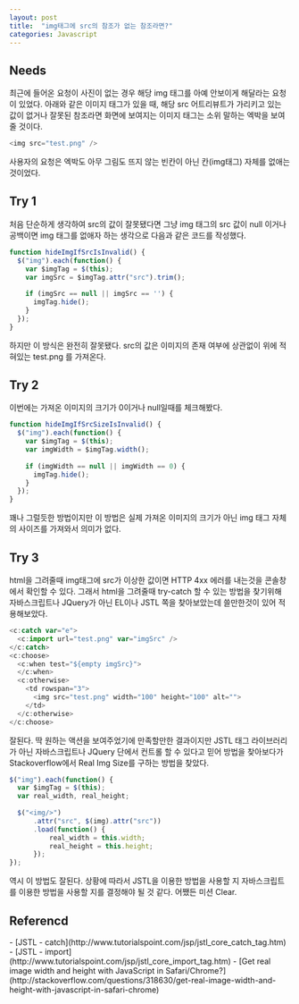 ```yaml
---
layout: post
title:  "img태그에 src의 참조가 없는 참조라면?"
categories: Javascript
---
```


<h2>Needs</h2>
최근에 들어온 요청이 사진이 없는 경우 해당 img 태그를 아예 안보이게 해달라는 요청이 있었다. 
아래와 같은 이미지 태그가 있을 때, 해당 src 어트리뷰트가 가리키고 있는 값이 없거나 잘못된 참조라면 화면에 보여지는 이미지 태그는 소위 말하는 엑박을 보여줄 것이다.

```javascript
<img src="test.png" />
```

사용자의 요청은 엑박도 아무 그림도 뜨지 않는 빈칸이 아닌 칸(img태그) 자체를 없애는 것이었다.

<h2>Try 1</h2>
처음 단순하게 생각하여 src의 값이 잘못됐다면 그냥 img 태그의 src 값이 null 이거나 공백이면 img 태그를 없애자 하는 생각으로 다음과 같은 코드를 작성했다.

```javascript
function hideImgIfSrcIsInvalid() {
  $("img").each(function() {
    var $imgTag = $(this);
    var imgSrc = $imgTag.attr("src").trim();
    
    if (imgSrc == null || imgSrc == '') {
      imgTag.hide();
    }
  });
}
```

하지만 이 방식은 완전히 잘못됐다. src의 값은 이미지의 존재 여부에 상관없이 위에 적혀있는 test.png 를 가져온다.


<h2>Try 2</h2>
이번에는 가져온 이미지의 크기가 0이거나 null일때를 체크해봤다.

```javascript
function hideImgIfSrcSizeIsInvalid() {
  $("img").each(function() {
    var $imgTag = $(this);
    var imgWidth = $imgTag.width();
    
    if (imgWidth == null || imgWidth == 0) {
      imgTag.hide();
    }
  });
}
```

꽤나 그럴듯한 방법이지만 이 방법은 실제 가져온 이미지의 크기가 아닌 img 태그 자체의 사이즈를 가져와서 의미가 없다. 


<h2>Try 3</h2>
html을 그려줄때 img태그에 src가 이상한 값이면 HTTP 4xx 에러를 내는것을 콘솔창에서 확인할 수 있다.
그래서 html을 그려줄때 try-catch 할 수 있는 방법을 찾기위해 자바스크립트나 JQuery가 아닌 EL이나 JSTL 쪽을 찾아보았는데 쓸만한것이 있어 적용해보았다. 


```javascript
<c:catch var="e">
  <c:import url="test.png" var="imgSrc" />
</c:catch>
<c:choose>
  <c:when test="${empty imgSrc}">
  </c:when>
  <c:otherwise>
    <td rowspan="3">
      <img src="test.png" width="100" height="100" alt="">
    </td>
  </c:otherwise>
</c:choose>
```

잘된다. 딱 원하는 액션을 보여주었기에 만족할만한 결과이지만 JSTL 태그 라이브러리가 아닌 자바스크립트나 JQuery 단에서 컨트롤 할 수 있다고 믿어 방법을 찾아보다가 Stackoverflow에서 Real Img Size를 구하는 방법을 찾았다.

```javascript
$("img").each(function() {
  var $imgTag = $(this);
  var real_width, real_height;
  
  $("<img/>") 
      .attr("src", $(img).attr("src"))
      .load(function() {
          real_width = this.width;   
          real_height = this.height;
      });
});
```

역시 이 방법도 잘된다. 상황에 따라서 JSTL을 이용한 방법을 사용할 지 자바스크립트를 이용한 방법을 사용할 지를 결정해야 될 것 같다. 어쨌든 미션 Clear.


<h2>Referencd</h2>
- [JSTL - catch](http://www.tutorialspoint.com/jsp/jstl_core_catch_tag.htm)
- [JSTL - import](http://www.tutorialspoint.com/jsp/jstl_core_import_tag.htm)
- [Get real image width and height with JavaScript in Safari/Chrome?](http://stackoverflow.com/questions/318630/get-real-image-width-and-height-with-javascript-in-safari-chrome)
